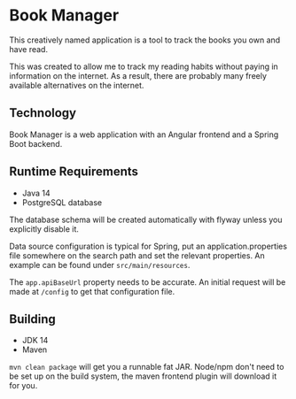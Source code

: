 # Book Manager

This creatively named application is a tool to track the books you own and have read.

This was created to allow me to track my reading habits without paying in information on the
internet. As a result, there are probably many freely available alternatives on the internet.


## Technology

Book Manager is a web application with an Angular frontend and a Spring Boot backend.

## Runtime Requirements

- Java 14
- PostgreSQL database

The database schema will be created automatically with flyway unless you explicitly disable it.

Data source configuration is typical for Spring, put an application.properties file somewhere
on the search path and set the relevant properties. An example can be found under
`src/main/resources`.

The `app.apiBaseUrl` property needs to be accurate. An initial request will be made at `/config`
to get that configuration file.

## Building

- JDK 14
- Maven

`mvn clean package` will get you a runnable fat JAR. Node/npm don't need to be set up on the build
system, the maven frontend plugin will download it for you.
